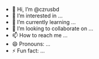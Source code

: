 - 👋 Hi, I’m @czrusbd
- 👀 I’m interested in ...
- 🌱 I’m currently learning ...
- 💞️ I’m looking to collaborate on ...
- 📫 How to reach me ...
- 😄 Pronouns: ...
- ⚡ Fun fact: ...

<!---
czrusbd/czrusbd is a ✨ special ✨ repository because its `README.md` (this file) appears on your GitHub profile.
You can click the Preview link to take a look at your changes.
--->
